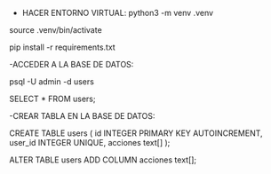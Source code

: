 - HACER ENTORNO VIRTUAL:
python3 -m venv .venv

source .venv/bin/activate

pip install -r requirements.txt



-ACCEDER A LA BASE DE DATOS:

psql -U admin -d users

SELECT * FROM users;



-CREAR TABLA EN LA BASE DE DATOS:

CREATE TABLE users (
    id INTEGER PRIMARY KEY AUTOINCREMENT,
    user_id INTEGER UNIQUE,
	acciones text[]
);

ALTER TABLE users
ADD COLUMN acciones text[];